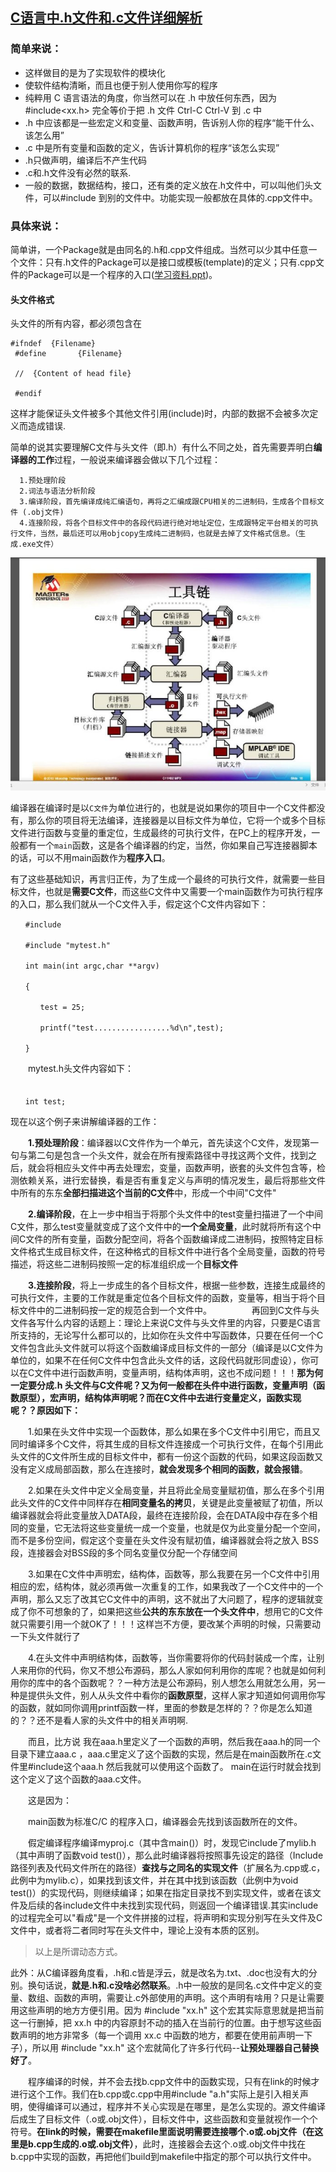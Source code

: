 ## [C语言中.h文件和.c文件详细解析](http://blog.sina.com.cn/s/blog_73006d600102wcx5.html)

### 简单来说：

* 这样做目的是为了实现软件的模块化
* 使软件结构清晰，而且也便于别人使用你写的程序
* 纯粹用 C 语言语法的角度，你当然可以在 .h 中放任何东西，因为 #include<xx.h> 完全等价于把 .h 文件 Ctrl-C Ctrl-V 到 .c 中
* .h 中应该都是一些宏定义和变量、函数声明，告诉别人你的程序“能干什么、该怎么用”
* .c 中是所有变量和函数的定义，告诉计算机你的程序“该怎么实现”
* .h只做声明，编译后不产生代码
* .c和.h文件没有必然的联系.
* 一般的数据，数据结构，接口，还有类的定义放在.h文件中，可以叫他们头文件，可以#include 到别的文件中。功能实现一般都放在具体的.cpp文件中。


### 具体来说：

简单讲，一个Package就是由同名的.h和.cpp文件组成。当然可以少其中任意一个文件：只有.h文件的Package可以是接口或模板(template)的定义；只有.cpp文件的Package可以是一个程序的入口([学习资料.ppt](http://files.cnblogs.com/ider/CPP_Packages.ppt))。

#### 头文件格式
头文件的所有内容，都必须包含在

```
#ifndef  {Filename}              
 #define       {Filename}              
 
 //  {Content of head file}              
 
 #endif        
```

这样才能保证头文件被多个其他文件引用(include)时，内部的数据不会被多次定义而造成错误.

 

简单的说其实要理解C文件与头文件（即.h）有什么不同之处，首先需要弄明白**编译器的工作**过程，一般说来编译器会做以下几个过程：

      1.预处理阶段
      2.词法与语法分析阶段
      3.编译阶段，首先编译成纯汇编语句，再将之汇编成跟CPU相关的二进制码，生成各个目标文件 (.obj文件)
      4.连接阶段，将各个目标文件中的各段代码进行绝对地址定位，生成跟特定平台相关的可执行文件，当然，最后还可以用objcopy生成纯二进制码，也就是去掉了文件格式信息。（生成.exe文件）
      
            
 ![C-package.jpeg](/downloads/C-package.jpeg)

 编译器在编译时是以`C文件`为单位进行的，也就是说如果你的项目中一个C文件都没有，那么你的项目将无法编译，连接器是以目标文件为单位，它将一个或多个目标文件进行函数与变量的重定位，生成最终的可执行文件，在PC上的程序开发，一般都有一个`main`函数，这是各个编译器的约定，当然，你如果自己写连接器脚本的话，可以不用main函数作为**程序入口**。     
 
 有了这些基础知识，再言归正传，为了生成一个最终的可执行文件，就需要一些目标文件，也就是**需要C文件**，而这些C文件中又需要一个main函数作为可执行程序的入口，那么我们就从一个C文件入手，假定这个C文件内容如下：

```
　　#include

　　#include "mytest.h"

　　int main(int argc,char **argv)

　　{ 

　　　　test = 25;

　　　　printf("test.................%d\n",test);

　　}
```

　　mytest.h头文件内容如下：  
　　　
```
　　int test;
```

现在以这个例子来讲解编译器的工作：

　　**1.预处理阶段**：编译器以C文件作为一个单元，首先读这个C文件，发现第一句与第二句是包含一个头文件，就会在所有搜索路径中寻找这两个文件，找到之后，就会将相应头文件中再去处理宏，变量，函数声明，嵌套的头文件包含等，检测依赖关系，进行宏替换，看是否有重复定义与声明的情况发生，最后将那些文件中所有的东东**全部扫描进这个当前的C文件**中，形成一个中间"C文件"

　　**2.编译阶段**，在上一步中相当于将那个头文件中的test变量扫描进了一个中间C文件，那么test变量就变成了这个文件中的**一个全局变量**，此时就将所有这个中间C文件的所有变量，函数分配空间，将各个函数编译成二进制码，按照特定目标文件格式生成目标文件，在这种格式的目标文件中进行各个全局变量，函数的符号描述，将这些二进制码按照一定的标准组织成一个**目标文件**

　　**3.连接阶段**，将上一步成生的各个目标文件，根据一些参数，连接生成最终的可执行文件，主要的工作就是重定位各个目标文件的函数，变量等，相当于将个目标文件中的二进制码按一定的规范合到一个文件中。
　　
　　再回到C文件与头文件各写什么内容的话题上：理论上来说C文件与头文件里的内容，只要是C语言所支持的，无论写什么都可以的，比如你在头文件中写函数体，只要在任何一个C文件包含此头文件就可以将这个函数编译成目标文件的一部分（编译是以C文件为单位的，如果不在任何C文件中包含此头文件的话，这段代码就形同虚设），你可以在C文件中进行函数声明，变量声明，结构体声明，这也不成问题！！！**那为何一定要分成.h 头文件与C文件呢？又为何一般都在头件中进行函数，变量声明（函数原型），宏声明，结构体声明呢？而在C文件中去进行变量定义，函数实现呢？？原因如下：**

　　1.如果在头文件中实现一个函数体，那么如果在多个C文件中引用它，而且又同时编译多个C文件，将其生成的目标文件连接成一个可执行文件，在每个引用此头文件的C文件所生成的目标文件中，都有一份这个函数的代码，如果这段函数又没有定义成局部函数，那么在连接时，**就会发现多个相同的函数，就会报错**。

　　2.如果在头文件中定义全局变量，并且将此全局变量赋初值，那么在多个引用此头文件的C文件中同样存在**相同变量名的拷贝**，关键是此变量被赋了初值，所以编译器就会将此变量放入DATA段，最终在连接阶段，会在DATA段中存在多个相同的变量，它无法将这些变量统一成一个变量，也就是仅为此变量分配一个空间，而不是多份空间，假定这个变量在头文件没有赋初值，编译器就会将之放入 BSS段，连接器会对BSS段的多个同名变量仅分配一个存储空间

　　3.如果在C文件中声明宏，结构体，函数等，那么我要在另一个C文件中引用相应的宏，结构体，就必须再做一次重复的工作，如果我改了一个C文件中的一个声明，那么又忘了改其它C文件中的声明，这不就出了大问题了，程序的逻辑就变成了你不可想象的了，如果把这些**公共的东东放在一个头文件中**，想用它的C文件就只需要引用一个就OK了！！！这样岂不方便，要改某个声明的时候，只需要动一下头文件就行了

　　4.在头文件中声明结构体，函数等，当你需要将你的代码封装成一个库，让别人来用你的代码，你又不想公布源码，那么人家如何利用你的库呢？也就是如何利用你的库中的各个函数呢？？一种方法是公布源码，别人想怎么用就怎么用，另一种是提供头文件，别人从头文件中看你的**函数原型**，这样人家才知道如何调用你写的函数，就如同你调用printf函数一样，里面的参数是怎样的？？你是怎么知道的？？还不是看人家的头文件中的相关声明啊.

 
　　而且，比方说 我在aaa.h里定义了一个函数的声明，然后我在aaa.h的同一个目录下建立aaa.c ，aaa.c里定义了这个函数的实现，然后是在main函数所在.c文件里#include这个aaa.h 然后我就可以使用这个函数了。 main在运行时就会找到这个定义了这个函数的aaa.c文件。

　　这是因为：

　　main函数为标准C/C 的程序入口，编译器会先找到该函数所在的文件。

　　假定编译程序编译myproj.c（其中含main()）时，发现它include了mylib.h（其中声明了函数void test()），那么此时编译器将按照事先设定的路径（Include路径列表及代码文件所在的路径）**查找与之同名的实现文件**（扩展名为.cpp或.c，此例中为mylib.c），如果找到该文件，并在其中找到该函数（此例中为void test()）的实现代码，则继续编译；如果在指定目录找不到实现文件，或者在该文件及后续的各include文件中未找到实现代码，则返回一个编译错误.其实include的过程完全可以"看成"是一个文件拼接的过程，将声明和实现分别写在头文件及C文件中，或者将二者同时写在头文件中，理论上没有本质的区别。

 >以上是所谓动态方式。

此外：从C编译器角度看，.h和.c皆是浮云，就是改名为.txt、.doc也没有大的分别。换句话说，**就是.h和.c没啥必然联系**。.h中一般放的是同名.c文件中定义的变量、数组、函数的声明，需要让.c外部使用的声明。这个声明有啥用？只是让需要用这些声明的地方方便引用。因为 #include "xx.h" 这个宏其实际意思就是把当前这一行删掉，把 xx.h 中的内容原封不动的插入在当前行的位置。由于想写这些函数声明的地方非常多（每一个调用 xx.c 中函数的地方，都要在使用前声明一下子），所以用 #include "xx.h" 这个宏就简化了许多行代码--**让预处理器自己替换好了**。

　　程序编译的时候，并不会去找b.cpp文件中的函数实现，只有在link的时候才进行这个工作。我们在b.cpp或c.cpp中用#include "a.h"实际上是引入相关声明，使得编译可以通过，程序并不关心实现是在哪里，是怎么实现的。源文件编译后成生了目标文件（.o或.obj文件），目标文件中，这些函数和变量就视作一个个符号。**在link的时候，需要在makefile里面说明需要连接哪个.o或.obj文件（在这里是b.cpp生成的.o或.obj文件）**，此时，连接器会去这个.o或.obj文件中找在b.cpp中实现的函数，再把他们build到makefile中指定的那个可以执行文件中。




